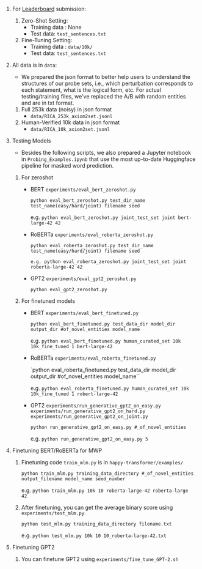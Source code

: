 1. For [Leaderboard](https://inklab.usc.edu/RICA/#exp) submission:
    1. Zero-Shot Setting:
        - Training data : None
        - Test data: `test_sentences.txt`
    2. Fine-Tuning Setting:
        - Training data : `data/10k/`
        - Test data: `test_sentences.txt`


2. All data is in `data`:
    - We prepared the json format to better help users to understand the structures of our probe sets, i.e., which perturbation corresponds to each statement, what is the logical form, etc. For actual testing/training files, we've replaced the A/B with random entities and are in txt format.
    1. Full 253k data (noisy) in json format
         - `data/RICA_253k_axiom2set.jsonl`
    2. Human-Verified 10k data in json format
         - `data/RICA_10k_axiom2set.jsonl`
               

3. Testing Models
    - Besides the following scripts, we also prepared a Jupyter notebook in `Probing_Examples.ipynb` that use the most up-to-date Huggingface pipeline for masked word prediction.
    1. For zeroshot
        - BERT `experiments/eval_bert_zeroshot.py`
    
            ``python eval_bert_zeroshot.py test_dir_name test_name(easy/hard/joint) filename seed``
       
            e.g. ``python eval_bert_zeroshot.py joint_test_set joint bert-large-42 42``
        - RoBERTa `experiments/eval_roberta_zeroshot.py`
    
            ``python eval_roberta_zeroshot.py test_dir_name test_name(easy/hard/joint) filename seed``
       
            ``e.g. python eval_roberta_zeroshot.py joint_test_set joint roberta-large-42 42``
        - GPT2 `experiments/eval_gpt2_zeroshot.py` 
    
            ``python eval_gpt2_zeroshot.py``
        
    2. For finetuned models
        - BERT `experiments/eval_bert_finetuned.py`
    
            ``python eval_bert_finetuned.py test_data_dir model_dir output_dir #of_novel_entities model_name``
       
            e.g. ``python eval_bert_finetuned.py human_curated_set 10k 10k_fine_tuned 1 bert-large-42``
        - RoBERTa `experiments/eval_roberta_finetuned.py`
    
            `python eval_roberta_finetuned.py test_data_dir model_dir output_dir #of_novel_entities model_name``
       
            e.g. ``python eval_roberta_finetuned.py human_curated_set 10k 10k_fine_tuned 1 robert-large-42``
        - GPT2 `experiments/run_generative_gpt2_on_easy.py` `experiments/run_generative_gpt2_on_hard.py` `experiments/run_generative_gpt2_on_joint.py`
    
            ``python run_generative_gpt2_on_easy.py #_of_novel_entities``
       
            e.g. ``python run_generative_gpt2_on_easy.py 5``


   
4. Finetuning BERT/RoBERTa for MWP
    1. Finetuning code `train_mlm.py` is in `happy-transformer/examples/`
        
        ``python train_mlm.py training_data_directory #_of_novel_entities output_filename model_name seed_number``
       
       e.g. ``python train_mlm.py 10k 10 roberta-large-42 roberta-large 42``
        
    2. After finetuning, you can get the average binary score using `experiments/test_mlm.py`
    
        ``python test_mlm.py training_data_directory filename.txt``
       
       e.g. ``python test_mlm.py 10k 10 10_roberta-large-42.txt``
 
5. Finetuning GPT2
    1. You can finetune GPT2 using `experiments/fine_tune_GPT-2.sh`
    
